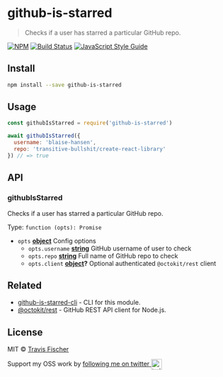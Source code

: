 # github-is-starred

> Checks if a user has starred a particular GitHub repo.

[![NPM](https://img.shields.io/npm/v/github-is-starred.svg)](https://www.npmjs.com/package/github-is-starred) [![Build Status](https://travis-ci.com/transitive-bullshit/github-is-starred.svg?branch=master)](https://travis-ci.com/transitive-bullshit/github-is-starred) [![JavaScript Style Guide](https://img.shields.io/badge/code_style-standard-brightgreen.svg)](https://standardjs.com)

## Install

```bash
npm install --save github-is-starred
```

## Usage

```js
const githubIsStarred = require('github-is-starred')

await githubIsStarred({
  username: 'blaise-hansen',
  repo: 'transitive-bullshit/create-react-library'
}) // => true
```

## API

<!-- Generated by documentation.js. Update this documentation by updating the source code. -->

### githubIsStarred

Checks if a user has starred a particular GitHub repo.

Type: `function (opts): Promise`

-   `opts` **[object](https://developer.mozilla.org/docs/Web/JavaScript/Reference/Global_Objects/Object)** Config options
    -   `opts.username` **[string](https://developer.mozilla.org/docs/Web/JavaScript/Reference/Global_Objects/String)** GitHub username of user to check
    -   `opts.repo` **[string](https://developer.mozilla.org/docs/Web/JavaScript/Reference/Global_Objects/String)** Full name of GitHub repo to check
    -   `opts.client` **[object](https://developer.mozilla.org/docs/Web/JavaScript/Reference/Global_Objects/Object)?** Optional authenticated `@octokit/rest` client

## Related

-   [github-is-starred-cli](https://github.com/transitive-bullshit/github-is-starred-cli) - CLI for this module.
-   [@octokit/rest](https://github.com/octokit/rest.js) - GitHub REST API client for Node.js.

## License

MIT © [Travis Fischer](https://github.com/transitive-bullshit)

Support my OSS work by <a href="https://twitter.com/transitive_bs">following me on twitter <img src="https://storage.googleapis.com/saasify-assets/twitter-logo.svg" alt="twitter" height="24px" align="center"></a>
